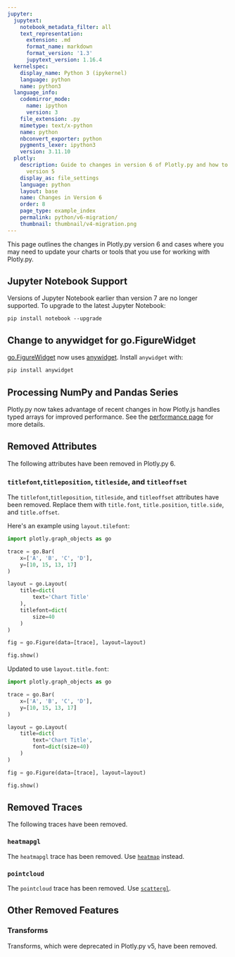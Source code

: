 ```yaml
---
jupyter:
  jupytext:
    notebook_metadata_filter: all
    text_representation:
      extension: .md
      format_name: markdown
      format_version: '1.3'
      jupytext_version: 1.16.4
  kernelspec:
    display_name: Python 3 (ipykernel)
    language: python
    name: python3
  language_info:
    codemirror_mode:
      name: ipython
      version: 3
    file_extension: .py
    mimetype: text/x-python
    name: python
    nbconvert_exporter: python
    pygments_lexer: ipython3
    version: 3.11.10
  plotly:
    description: Guide to changes in version 6 of Plotly.py and how to migrate from
      version 5
    display_as: file_settings
    language: python
    layout: base
    name: Changes in Version 6
    order: 8
    page_type: example_index
    permalink: python/v6-migration/
    thumbnail: thumbnail/v4-migration.png
---
```


This page outlines the changes in Plotly.py version 6 and cases where you may need to update your charts or tools that you use for working with Plotly.py.

<!-- #region -->
## Jupyter Notebook Support

Versions of Jupyter Notebook earlier than version 7 are no longer supported. To upgrade to the latest Jupyter Notebook:

```
pip install notebook --upgrade
```

## Change to anywidget for go.FigureWidget

[go.FigureWidget](https://plotly.com/python/figurewidget/) now uses [anywidget](https://anywidget.dev/). Install `anywidget` with:


```python
pip install anywidget
```

## Processing NumPy and Pandas Series

Plotly.py now takes advantage of recent changes in how Plotly.js handles typed arrays for improved performance. See the [performance page](python/performance/) for more details.


## Removed Attributes

The following attributes have been removed in Plotly.py 6.

### `titlefont`,`titleposition`, `titleside`, and `titleoffset`

The `titlefont`,`titleposition`, `titleside`, and `titleoffset` attributes have been removed. Replace them with `title.font`, `title.position`, `title.side`, and `title.offset`.

Here's an example using `layout.tilefont`:

```python
import plotly.graph_objects as go

trace = go.Bar(
    x=['A', 'B', 'C', 'D'],
    y=[10, 15, 13, 17]
)

layout = go.Layout(
    title=dict(
        text='Chart Title'
    ),
    titlefont=dict(
        size=40
    )
)

fig = go.Figure(data=[trace], layout=layout)

fig.show()
```

Updated to use `layout.title.font`:


```python
import plotly.graph_objects as go

trace = go.Bar(
    x=['A', 'B', 'C', 'D'],
    y=[10, 15, 13, 17]
)

layout = go.Layout(
    title=dict(
        text='Chart Title',
        font=dict(size=40)
    )
)

fig = go.Figure(data=[trace], layout=layout)

fig.show()
```

## Removed Traces

The following traces have been removed.

### `heatmapgl`

The `heatmapgl` trace has been removed. Use [`heatmap`](/python/heatmaps/) instead.


### `pointcloud`

The `pointcloud` trace has been removed. Use [`scattergl`](/python/reference/scattergl/).

<!-- #endregion -->

## Other Removed Features

### Transforms

Transforms, which were deprecated in Plotly.py v5, have been removed.
